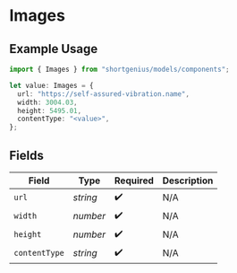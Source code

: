 # Images

## Example Usage

```typescript
import { Images } from "shortgenius/models/components";

let value: Images = {
  url: "https://self-assured-vibration.name",
  width: 3004.03,
  height: 5495.01,
  contentType: "<value>",
};
```

## Fields

| Field              | Type               | Required           | Description        |
| ------------------ | ------------------ | ------------------ | ------------------ |
| `url`              | *string*           | :heavy_check_mark: | N/A                |
| `width`            | *number*           | :heavy_check_mark: | N/A                |
| `height`           | *number*           | :heavy_check_mark: | N/A                |
| `contentType`      | *string*           | :heavy_check_mark: | N/A                |